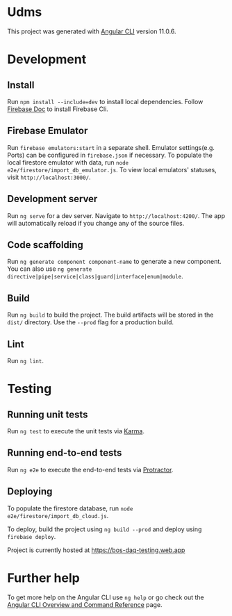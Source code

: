 # Udms

This project was generated with [Angular CLI](https://github.com/angular/angular-cli) version 11.0.6.


# Development

## Install
Run `npm install --include=dev` to install local dependencies. Follow [Firebase Doc](https://firebase.google.com/docs/cli) to install Firebase Cli.

## Firebase Emulator
Run `firebase emulators:start` in a separate shell. Emulator settings(e.g. Ports) can be configured in `firebase.json` if necessary. To populate the local firestore emulator with data, run `node e2e/firestore/import_db_emulator.js`. To view local emulators' statuses, visit `http://localhost:3000/`.

## Development server

Run `ng serve` for a dev server. Navigate to `http://localhost:4200/`. The app will automatically reload if you change any of the source files.

## Code scaffolding

Run `ng generate component component-name` to generate a new component. You can also use `ng generate directive|pipe|service|class|guard|interface|enum|module`.

## Build

Run `ng build` to build the project. The build artifacts will be stored in the `dist/` directory. Use the `--prod` flag for a production build.

## Lint

Run `ng lint`.

# Testing

## Running unit tests

Run `ng test` to execute the unit tests via [Karma](https://karma-runner.github.io).

## Running end-to-end tests

Run `ng e2e` to execute the end-to-end tests via [Protractor](http://www.protractortest.org/).

## Deploying

To populate the firestore database, run `node e2e/firestore/import_db_cloud.js`.

To deploy, build the project using `ng build --prod` and deploy using `firebase deploy`.

Project is currently hosted at https://bos-daq-testing.web.app

# Further help

To get more help on the Angular CLI use `ng help` or go check out the [Angular CLI Overview and Command Reference](https://angular.io/cli) page.
